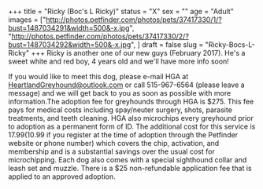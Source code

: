 +++
title = "Ricky (Boc's L Ricky)"
status = "X"
sex = ""
age = "Adult"
images = ["http://photos.petfinder.com/photos/pets/37417330/1/?bust=1487034291&width=500&-x.jpg",
"http://photos.petfinder.com/photos/pets/37417330/2/?bust=1487034292&width=500&-x.jpg",
]
draft = false
slug = "Ricky-Bocs-L-Ricky"
+++
Ricky is another one of our new guys (February 2017). He's a sweet white and red boy, 4 years old and we'll have more info soon!

If you would like to meet this dog, please e-mail HGA at HeartlandGreyhound@outlook.com or call 515-967-6564 (please leave a message) and we will get back to you as soon as possible with more information.The adoption fee for greyhounds through HGA is $275. This fee pays for medical costs including spay/neuter surgery, shots, parasite treatments, and teeth cleaning. HGA also microchips every greyhound prior to adoption as a permanent form of ID. The additional cost for this service is $17.99 ($10.99 if you register at the time of adoption through the Petfinder website or phone number) which covers the chip, activation, and membership and is a substantial savings over the usual cost for microchipping. Each dog also comes with a special sighthound collar and leash set and muzzle. There is a $25 non-refundable application fee that is applied to an approved adoption.
